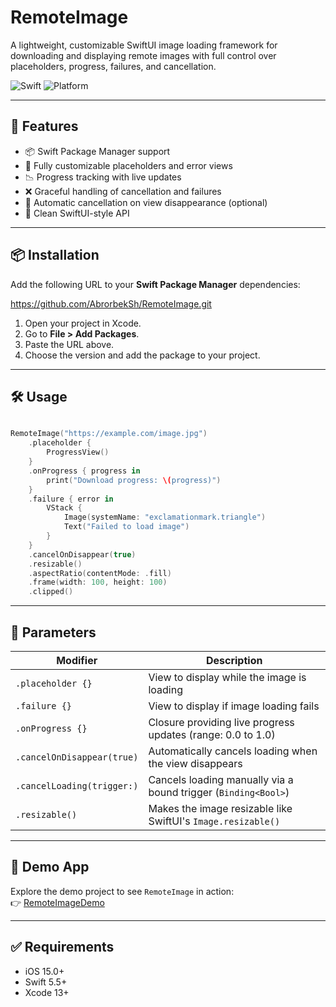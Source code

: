 # RemoteImage

A lightweight, customizable SwiftUI image loading framework for downloading and displaying remote images with full control over placeholders, progress, failures, and cancellation.

![Swift](https://img.shields.io/badge/swift-5.9-orange)
![Platform](https://img.shields.io/badge/platform-iOS-blue)

---

## 🚀 Features

- 📦 Swift Package Manager support  
- 🧩 Fully customizable placeholders and error views  
- 📉 Progress tracking with live updates  
- ❌ Graceful handling of cancellation and failures  
- 🧼 Automatic cancellation on view disappearance (optional)  
- 🧵 Clean SwiftUI-style API

---

## 📦 Installation

Add the following URL to your **Swift Package Manager** dependencies:

https://github.com/AbrorbekSh/RemoteImage.git

1. Open your project in Xcode.
2. Go to **File > Add Packages**.
3. Paste the URL above.
4. Choose the version and add the package to your project.

---

## 🛠 Usage

```swift

RemoteImage("https://example.com/image.jpg")
    .placeholder {
        ProgressView()
    }
    .onProgress { progress in
        print("Download progress: \(progress)")
    }
    .failure { error in
        VStack {
            Image(systemName: "exclamationmark.triangle")
            Text("Failed to load image")
        }
    }
    .cancelOnDisappear(true)
    .resizable()
    .aspectRatio(contentMode: .fill)
    .frame(width: 100, height: 100)
    .clipped()

```

---

## 🔧 Parameters

| Modifier                    | Description                                                                 |
|-----------------------------|-----------------------------------------------------------------------------|
| `.placeholder {}`           | View to display while the image is loading                                 |
| `.failure {}`               | View to display if image loading fails                                     |
| `.onProgress {}`            | Closure providing live progress updates (range: 0.0 to 1.0)                 |
| `.cancelOnDisappear(true)`  | Automatically cancels loading when the view disappears                     |
| `.cancelLoading(trigger:)`  | Cancels loading manually via a bound trigger (`Binding<Bool>`)             |
| `.resizable()`              | Makes the image resizable like SwiftUI's `Image.resizable()`               |

---

## 📱 Demo App

Explore the demo project to see `RemoteImage` in action:  
👉 [RemoteImageDemo](https://github.com/AbrorbekSh/RemoteImageDemo)

---

## ✅ Requirements

- iOS 15.0+
- Swift 5.5+
- Xcode 13+
